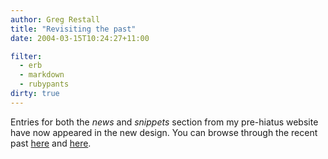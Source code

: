 ```yaml
---
author: Greg Restall
title: "Revisiting the past"
date: 2004-03-15T10:24:27+11:00

filter:
  - erb
  - markdown
  - rubypants
dirty: true
---
```


<p>Entries for both the <em>news</em> and  <em>snippets</em> section from my pre-hiatus website have now appeared in the new design.  You can browse through the recent past <a href="http://consequently.org/news/">here</a> and <a href="http://consequently.org/snippets/">here</a>.</p>
